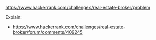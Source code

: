 https://www.hackerrank.com/challenges/real-estate-broker/problem

Explain:
- https://www.hackerrank.com/challenges/real-estate-broker/forum/comments/409245
